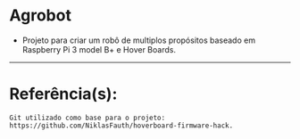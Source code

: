 # Agrobot
  * Projeto para criar um robô de multiplos propósitos baseado em Raspberry Pi 3 model B+ e Hover Boards.

---
   
   # Referência(s):
   
    Git utilizado como base para o projeto: https://github.com/NiklasFauth/hoverboard-firmware-hack.
